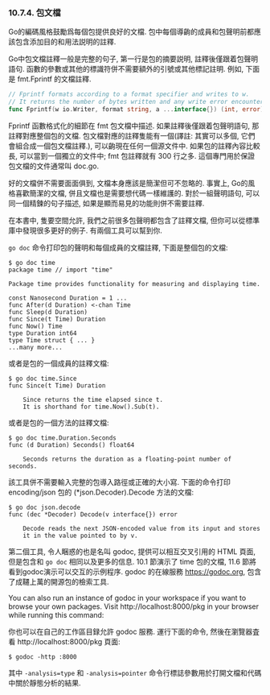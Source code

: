### 10.7.4. 包文檔

Go的編碼風格鼓勵爲每個包提供良好的文檔. 包中每個導齣的成員和包聲明前都應該包含添加目的和用法説明的註釋.

Go中包文檔註釋一般是完整的句子, 第一行是包的摘要説明, 註釋後僅跟着包聲明語句. 函數的參數或其他的標識符併不需要額外的引號或其他標記註明. 例如, 下面是 fmt.Fprintf 的文檔註釋.

```Go
// Fprintf formats according to a format specifier and writes to w.
// It returns the number of bytes written and any write error encountered.
func Fprintf(w io.Writer, format string, a ...interface{}) (int, error)
```

Fprintf 函數格式化的細節在 fmt 包文檔中描述. 如果註釋後僅跟着包聲明語句, 那註釋對應整個包的文檔. 包文檔對應的註釋隻能有一個(譯註: 其實可以多個, 它們會組合成一個包文檔註釋.), 可以齣現在任何一個源文件中. 如果包的註釋內容比較長, 可以當到一個獨立的文件中; fmt 包註釋就有 300 行之多. 這個專門用於保證包文檔的文件通常叫 doc.go.

好的文檔併不需要面面俱到, 文檔本身應該是簡潔但可不忽略的. 事實上, Go的風格喜歡簡潔的文檔, 併且文檔也是需要想代碼一樣維護的. 對於一組聲明語句, 可以同一個精鍊的句子描述, 如果是顯而易見的功能則併不需要註釋.

在本書中, 隻要空間允許, 我們之前很多包聲明都包含了註釋文檔, 但你可以從標準庫中發現很多更好的例子. 有兩個工具可以幫到你.

`go doc` 命令打印包的聲明和每個成員的文檔註釋, 下面是整個包的文檔:

```
$ go doc time
package time // import "time"

Package time provides functionality for measuring and displaying time.

const Nanosecond Duration = 1 ...
func After(d Duration) <-chan Time
func Sleep(d Duration)
func Since(t Time) Duration
func Now() Time
type Duration int64
type Time struct { ... }
...many more...
```

或者是包的一個成員的註釋文檔:

```
$ go doc time.Since
func Since(t Time) Duration

	Since returns the time elapsed since t.
	It is shorthand for time.Now().Sub(t).
```

或者是包的一個方法的註釋文檔:

```
$ go doc time.Duration.Seconds
func (d Duration) Seconds() float64

	Seconds returns the duration as a floating-point number of seconds.
```

該工具併不需要輸入完整的包導入路徑或正確的大小寫. 下面的命令打印 encoding/json 包的 (*json.Decoder).Decode 方法的文檔:

```
$ go doc json.decode
func (dec *Decoder) Decode(v interface{}) error

	Decode reads the next JSON-encoded value from its input and stores
	it in the value pointed to by v.
```

第二個工具, 令人睏惑的也是名叫 godoc, 提供可以相互交叉引用的 HTML 頁面, 但是包含和 `go doc` 相同以及更多的信息. 10.1 節演示了 time 包的文檔, 11.6 節將看到godoc演示可以交互的示例程序. godoc 的在線服務 https://godoc.org, 包含了成韆上萬的開源包的檢索工具.

You can also run an instance of godoc in your workspace if you want to  browse your own packages. Visit http://localhost:8000/pkg in your browser while running this command:

你也可以在自己的工作區目録允許 godoc 服務. 運行下面的命令, 然後在瀏覽器査看 http://localhost:8000/pkg 頁面:

```
$ godoc -http :8000
```

其中 `-analysis=type` 和 `-analysis=pointer` 命令行標誌參數用於打開文檔和代碼中關於靜態分析的結果.

